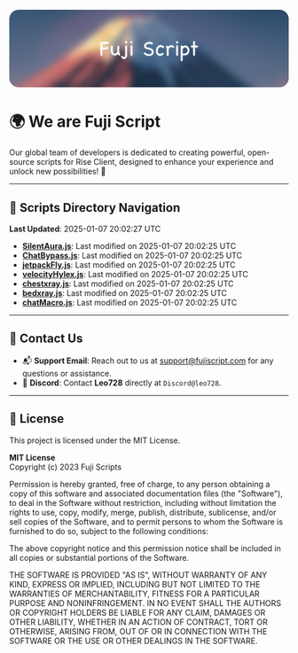 ![Banner](.github/b.webp)

# 🌍 **We are Fuji Script**

Our global team of developers is dedicated to creating powerful, open-source scripts for Rise Client, designed to enhance your experience and unlock new possibilities! 🌟

---
<!-- SCRIPTS_NAVIGATION_START -->
## 📂 **Scripts Directory Navigation**

**Last Updated**: 2025-01-07 20:02:27 UTC

- **[SilentAura.js](scripts/SilentAura.js)**: Last modified on 2025-01-07 20:02:25 UTC
- **[ChatBypass.js](scripts/ChatBypass.js)**: Last modified on 2025-01-07 20:02:25 UTC
- **[jetpackFly.js](scripts/jetpackFly.js)**: Last modified on 2025-01-07 20:02:25 UTC
- **[velocityHylex.js](scripts/velocityHylex.js)**: Last modified on 2025-01-07 20:02:25 UTC
- **[chestxray.js](scripts/chestxray.js)**: Last modified on 2025-01-07 20:02:25 UTC
- **[bedxray.js](scripts/bedxray.js)**: Last modified on 2025-01-07 20:02:25 UTC
- **[chatMacro.js](scripts/chatMacro.js)**: Last modified on 2025-01-07 20:02:25 UTC

<!-- SCRIPTS_NAVIGATION_END -->

---

## 💬 **Contact Us**  
- 📬 **Support Email**: Reach out to us at [support@fujiscript.com](mailto:support@fujiscript.com) for any questions or assistance.  
- 💬 **Discord**: Contact **Leo728** directly at `Discord@leo728`.

---

## 📜 **License**

This project is licensed under the MIT License.  

**MIT License**  
Copyright (c) 2023 Fuji Scripts  

Permission is hereby granted, free of charge, to any person obtaining a copy of this software and associated documentation files (the "Software"), to deal in the Software without restriction, including without limitation the rights to use, copy, modify, merge, publish, distribute, sublicense, and/or sell copies of the Software, and to permit persons to whom the Software is furnished to do so, subject to the following conditions:  

The above copyright notice and this permission notice shall be included in all copies or substantial portions of the Software.  

THE SOFTWARE IS PROVIDED "AS IS", WITHOUT WARRANTY OF ANY KIND, EXPRESS OR IMPLIED, INCLUDING BUT NOT LIMITED TO THE WARRANTIES OF MERCHANTABILITY, FITNESS FOR A PARTICULAR PURPOSE AND NONINFRINGEMENT. IN NO EVENT SHALL THE AUTHORS OR COPYRIGHT HOLDERS BE LIABLE FOR ANY CLAIM, DAMAGES OR OTHER LIABILITY, WHETHER IN AN ACTION OF CONTRACT, TORT OR OTHERWISE, ARISING FROM, OUT OF OR IN CONNECTION WITH THE SOFTWARE OR THE USE OR OTHER DEALINGS IN THE SOFTWARE.  
